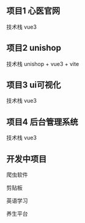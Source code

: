 ## 项目1 心医官网

技术栈 vue3





## 项目2 unishop

技术栈 unishop + vue3 + vite





## 项目3 ui可视化

技术栈 vue3



## 项目4 后台管理系统

技术栈 vue3





## 开发中项目

爬虫软件

剪贴板

英语学习

养生平台

